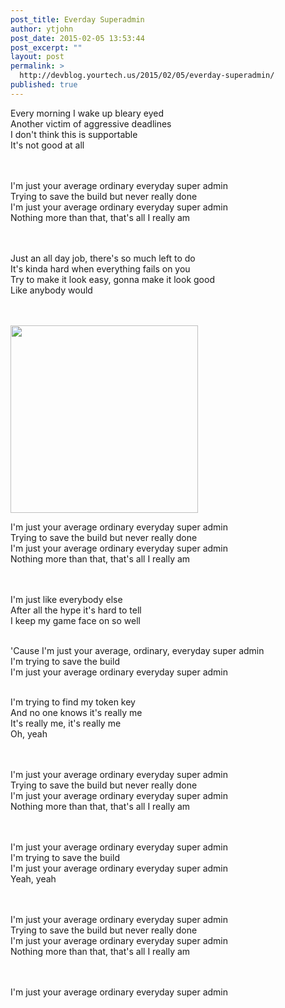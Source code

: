 ```yaml
---
post_title: Everday Superadmin
author: ytjohn
post_date: 2015-02-05 13:53:44
post_excerpt: ""
layout: post
permalink: >
  http://devblog.yourtech.us/2015/02/05/everday-superadmin/
published: true
---
```

<p>Every morning I wake up bleary eyed<br />
Another victim of aggressive deadlines<br />
I don't think this is supportable <br />
It's not good at all  </br></br></br></p>
<p>I'm just your average ordinary everyday super admin<br />
Trying to save the build but never really done<br />
I'm just your average ordinary everyday super admin<br />
Nothing more than that, that's all I really am  </br></br></br></p>
<p>Just an all day job, there's so much left to do<br />
It's kinda hard when everything fails on you<br />
Try to make it look easy, gonna make it look good<br />
Like anybody would</br></br></br></p>
<p><img src="http://i.imgur.com/ez1ml.jpg" width="300"/></p>
<p>I'm just your average ordinary everyday super admin<br />
Trying to save the build but never really done<br />
I'm just your average ordinary everyday super admin<br />
Nothing more than that, that's all I really am  </br></br></br></p>
<p>I'm just like everybody else<br />
After all the hype it's hard to tell<br />
I keep my game face on so well  </br></br></p>
<p>'Cause I'm just your average, ordinary, everyday super admin<br />
I'm trying to save the build<br />
I'm just your average ordinary everyday super admin  </br></br></p>
<p>I'm trying to find my token  key<br />
And no one knows it's really me<br />
It's really me, it's really me<br />
Oh, yeah  </br></br></br></p>
<p>I'm just your average ordinary everyday super admin<br />
Trying to save the build but never really done<br />
I'm just your average ordinary everyday super admin<br />
Nothing more than that, that's all I really am  </br></br></br></p>
<p>I'm just your average ordinary everyday super admin<br />
I'm trying to save the build<br />
I'm just your average ordinary everyday super admin<br />
Yeah, yeah  </br></br></br></p>
<p>I'm just your average ordinary everyday super admin<br />
Trying to save the build but never really done<br />
I'm just your average ordinary everyday super admin<br />
Nothing more than that, that's all I really am  </br></br></br></p>
<p>I'm just your average ordinary everyday super admin</p>
